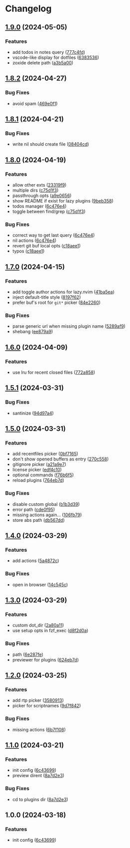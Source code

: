 # Changelog

## [1.9.0](https://github.com/phanen/fzf-lua-overlay/compare/v1.8.2...v1.9.0) (2024-05-05)


### Features

* add todos in notes query ([777c4fd](https://github.com/phanen/fzf-lua-overlay/commit/777c4fda6cefe034ffa425acee8a2fef0a07e737))
* vscode-like display for dotfiles ([6383536](https://github.com/phanen/fzf-lua-overlay/commit/6383536474db95bcb58f132569940b40164b21c8))
* zoxide delete path ([a3b5a00](https://github.com/phanen/fzf-lua-overlay/commit/a3b5a00940424ed636d33d53326adb2a4c5b4b32))

## [1.8.2](https://github.com/phanen/fzf-lua-overlay/compare/v1.8.1...v1.8.2) (2024-04-27)


### Bug Fixes

* avoid spam ([469e0f1](https://github.com/phanen/fzf-lua-overlay/commit/469e0f1cc4e89171f5fd334d820e937ddbe2a5c9))

## [1.8.1](https://github.com/phanen/fzf-lua-overlay/compare/v1.8.0...v1.8.1) (2024-04-21)


### Bug Fixes

* write nil should create file ([08404cd](https://github.com/phanen/fzf-lua-overlay/commit/08404cd310d8d022cc775bfc368651a0d0e56fcd))

## [1.8.0](https://github.com/phanen/fzf-lua-overlay/compare/v1.7.0...v1.8.0) (2024-04-19)


### Features

* allow other exts ([23319f9](https://github.com/phanen/fzf-lua-overlay/commit/23319f9abd7d95b91db8bf967800f40d56baf74c))
* multiple dirs ([c75d1f3](https://github.com/phanen/fzf-lua-overlay/commit/c75d1f353f58ed0f23ecd68a5128e4830743773b))
* passthrough opts ([a9e0656](https://github.com/phanen/fzf-lua-overlay/commit/a9e0656a58c23c53b21c3b735930e2d6804f5f91))
* show README if exist for lazy plugins ([9beb358](https://github.com/phanen/fzf-lua-overlay/commit/9beb35861fcc1c566e1acd24da021dceaef0ebb8))
* todos manager ([6c476e4](https://github.com/phanen/fzf-lua-overlay/commit/6c476e48fef78162d5ec8e9738a3d0756da88329))
* toggle between find/grep ([c75d1f3](https://github.com/phanen/fzf-lua-overlay/commit/c75d1f353f58ed0f23ecd68a5128e4830743773b))


### Bug Fixes

* correct way to get last query ([6c476e4](https://github.com/phanen/fzf-lua-overlay/commit/6c476e48fef78162d5ec8e9738a3d0756da88329))
* nil actions ([6c476e4](https://github.com/phanen/fzf-lua-overlay/commit/6c476e48fef78162d5ec8e9738a3d0756da88329))
* revert git buf local opts ([c18aee1](https://github.com/phanen/fzf-lua-overlay/commit/c18aee1034ae2a35639a1f8743c017082f5f14ef))
* typos ([c18aee1](https://github.com/phanen/fzf-lua-overlay/commit/c18aee1034ae2a35639a1f8743c017082f5f14ef))

## [1.7.0](https://github.com/phanen/fzf-lua-overlay/compare/v1.6.0...v1.7.0) (2024-04-15)


### Features

* add toggle author actions for lazy.nvim ([41ba5ea](https://github.com/phanen/fzf-lua-overlay/commit/41ba5ea15424eace25e0dec9bfa8b7a819a063c2))
* inject default-title style ([8197f62](https://github.com/phanen/fzf-lua-overlay/commit/8197f62071b8c21ada17455a751e96b7b9041075))
* prefer buf's root for `git*` picker ([84e2260](https://github.com/phanen/fzf-lua-overlay/commit/84e226012903e154390e5adfdd0ed7c3ca0c453f))


### Bug Fixes

* parse generic url when missing plugin name ([5289af9](https://github.com/phanen/fzf-lua-overlay/commit/5289af9afee10de49b09d84b69e00b7f2fb793db))
* shebang ([ee879a9](https://github.com/phanen/fzf-lua-overlay/commit/ee879a9a8208914b534155632f5ad2db169b59bf))

## [1.6.0](https://github.com/phanen/fzf-lua-overlay/compare/v1.5.1...v1.6.0) (2024-04-09)


### Features

* use lru for recent closed files ([772a858](https://github.com/phanen/fzf-lua-overlay/commit/772a858e364304a60ce47cff0c353e5419febd45))

## [1.5.1](https://github.com/phanen/fzf-lua-overlay/compare/v1.5.0...v1.5.1) (2024-03-31)


### Bug Fixes

* santinize ([94d97a4](https://github.com/phanen/fzf-lua-overlay/commit/94d97a44252a15d440bd9d1c8b323faf9065c5d7))

## [1.5.0](https://github.com/phanen/fzf-lua-overlay/compare/v1.4.0...v1.5.0) (2024-03-31)


### Features

* add recentfiles picker ([0bf7165](https://github.com/phanen/fzf-lua-overlay/commit/0bf7165601575c780c77c7c97101df4d92855930))
* don't show opened buffers as entry ([270c558](https://github.com/phanen/fzf-lua-overlay/commit/270c558a0d1e74f60771fa8f5f90bba92622b9be))
* gitignore picker ([a21a9e7](https://github.com/phanen/fzf-lua-overlay/commit/a21a9e7165b2df1213c6c6779dedfea506df2ad5))
* license picker ([edf4c10](https://github.com/phanen/fzf-lua-overlay/commit/edf4c10ac84093f0689ffeab93a3ef39cbce5fd8))
* optional commands ([f76b6f5](https://github.com/phanen/fzf-lua-overlay/commit/f76b6f583133876a7bb13f88eba4596f79f4206c))
* reload plugins ([764eb7d](https://github.com/phanen/fzf-lua-overlay/commit/764eb7d6ddb119ae1413f78e4765c6241a76fc24))


### Bug Fixes

* disable custom global ([b1b3d39](https://github.com/phanen/fzf-lua-overlay/commit/b1b3d39a4663b6edc270012bb1d928155ed0ef02))
* error path ([cde0f95](https://github.com/phanen/fzf-lua-overlay/commit/cde0f95b87f3516189c4485337ea2adaf4f36565))
* missing actions again... ([106fb79](https://github.com/phanen/fzf-lua-overlay/commit/106fb799146f0073828776644d748e4ceb15bfd1))
* store abs path ([db567dd](https://github.com/phanen/fzf-lua-overlay/commit/db567dd82cee72e541a387ae045f098464600854))

## [1.4.0](https://github.com/phanen/fzf-lua-overlay/compare/v1.3.0...v1.4.0) (2024-03-29)


### Features

* add actions ([5a4872c](https://github.com/phanen/fzf-lua-overlay/commit/5a4872c02c613bf0daef9acc656bb332593204ba))


### Bug Fixes

* open in browser ([14c545c](https://github.com/phanen/fzf-lua-overlay/commit/14c545c565b71fb78982dff36146b7adba789c84))

## [1.3.0](https://github.com/phanen/fzf-lua-overlay/compare/v1.2.0...v1.3.0) (2024-03-29)


### Features

* custom dot_dir ([2a80a11](https://github.com/phanen/fzf-lua-overlay/commit/2a80a11e5570f30678b3c80434fc6046cfc0b7b3))
* use setup opts in fzf_exec ([d8f2d0a](https://github.com/phanen/fzf-lua-overlay/commit/d8f2d0a6ed0ff113b8d5170f4e6113c7266e7854))


### Bug Fixes

* path ([6e287fe](https://github.com/phanen/fzf-lua-overlay/commit/6e287fe310685ba2de64a83d10b978e678e0f9c5))
* previewer for plugins ([624eb7d](https://github.com/phanen/fzf-lua-overlay/commit/624eb7ddd2184686edc6e3a38e634d55ae57fda4))

## [1.2.0](https://github.com/phanen/fzf-lua-overlay/compare/v1.1.0...v1.2.0) (2024-03-25)


### Features

* add rtp picker ([3580913](https://github.com/phanen/fzf-lua-overlay/commit/3580913fd9db8a9d54961862ed6c879670df9532))
* picker for scriptnames ([9d7f842](https://github.com/phanen/fzf-lua-overlay/commit/9d7f842e4c28c2b8c6464cd57f06e6cd93ddbafc))


### Bug Fixes

* missing actions ([6b7f108](https://github.com/phanen/fzf-lua-overlay/commit/6b7f108abad3dcc91ce101053d12c6d575fdace7))

## [1.1.0](https://github.com/phanen/fzf-lua-overlay/compare/v1.0.0...v1.1.0) (2024-03-21)


### Features

* init config ([6c43699](https://github.com/phanen/fzf-lua-overlay/commit/6c43699e1bdd5416c26d3bb2afc0186bde8b2946))
* preview dirent ([8a7d2e3](https://github.com/phanen/fzf-lua-overlay/commit/8a7d2e3d84d9e341beb06a703944b35fa37df8b8))


### Bug Fixes

* cd to plugins dir ([8a7d2e3](https://github.com/phanen/fzf-lua-overlay/commit/8a7d2e3d84d9e341beb06a703944b35fa37df8b8))

## 1.0.0 (2024-03-18)


### Features

* init config ([6c43699](https://github.com/phanen/fzf-lua-overlay/commit/6c43699e1bdd5416c26d3bb2afc0186bde8b2946))
